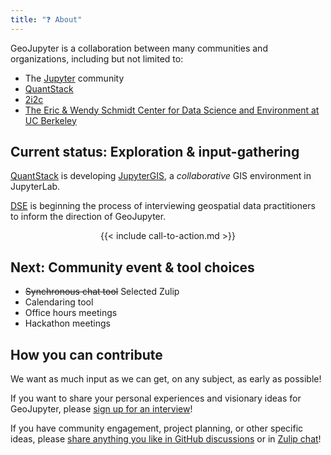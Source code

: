 ```yaml
---
title: "❓ About"
---
```


GeoJupyter is a collaboration between many communities and organizations, including but
not limited to:

* The [Jupyter](https://jupyter.org/) community
* [QuantStack](https://quantstack.net/)
* [2i2c](https://2i2c.org/)
* [The Eric & Wendy Schmidt Center for Data Science and Environment at UC Berkeley](https://dse.berkeley.edu/)


## Current status: Exploration & input-gathering

[QuantStack](https://quantstack.net/) is developing
[JupyterGIS](https://github.com/geojupyter/jupytergis), a *collaborative* GIS
environment in JupyterLab.

[DSE](https://dse.berkeley.edu/) is beginning the process of interviewing geospatial
data practitioners to inform the direction of GeoJupyter.

<center>
{{< include call-to-action.md >}}
</center>


## Next: Community event & tool choices

* ~~Synchronous chat tool~~ Selected Zulip
* Calendaring tool
* Office hours meetings
* Hackathon meetings


## How you can contribute

We want as much input as we can get, on any subject, as early as possible!

If you want to share your personal experiences and visionary ideas for GeoJupyter,
please [sign up for an interview](/interviews/sign-up.md)!

If you have community engagement, project planning, or other specific ideas, please
[share anything you like in GitHub discussions](https://github.com/orgs/geojupyter/discussions)
or in [Zulip chat](https://jupyter.zulipchat.com/#narrow/channel/471314-geojupyter)!
